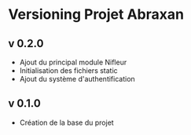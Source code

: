 # Versioning Projet Abraxan

## v 0.2.0
- Ajout du principal module Nifleur
- Initialisation des fichiers static
- Ajout du système d'authentification 

## v 0.1.0
- Création de la base du projet
